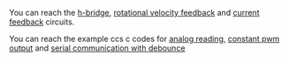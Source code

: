 You can reach the [h-bridge](https://github.com/mee427/circuits/blob/master/H_bridge.PNG), [rotational velocity feedback](https://github.com/mee427/circuits/blob/master/Rotational%20Velocity%20Feedback.PNG) and [current feedback](https://github.com/mee427/circuits/blob/master/Current%20Feedback.PNG) circuits.

You can reach the example ccs c codes for [analog reading](https://github.com/mee427/ccs-c-codes/blob/master/AnalogRead.c), [constant pwm output](https://github.com/mee427/ccs-c-codes/blob/master/ConstantPwmOut.c) and [serial communication with debounce](https://github.com/mee427/ccs-c-codes/blob/master/SerialDebounce.c)

